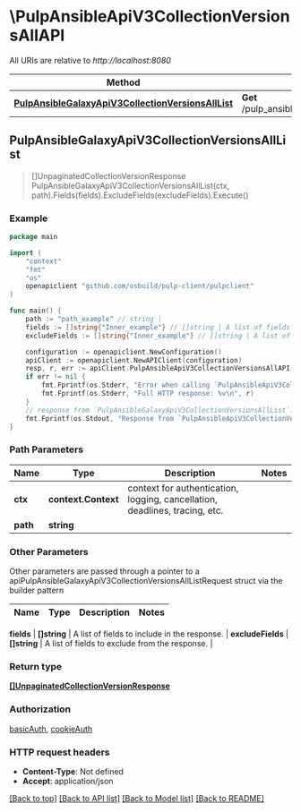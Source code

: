 # \PulpAnsibleApiV3CollectionVersionsAllAPI

All URIs are relative to *http://localhost:8080*

Method | HTTP request | Description
------------- | ------------- | -------------
[**PulpAnsibleGalaxyApiV3CollectionVersionsAllList**](PulpAnsibleApiV3CollectionVersionsAllAPI.md#PulpAnsibleGalaxyApiV3CollectionVersionsAllList) | **Get** /pulp_ansible/galaxy/{path}/api/v3/collection_versions/all/ | 



## PulpAnsibleGalaxyApiV3CollectionVersionsAllList

> []UnpaginatedCollectionVersionResponse PulpAnsibleGalaxyApiV3CollectionVersionsAllList(ctx, path).Fields(fields).ExcludeFields(excludeFields).Execute()





### Example

```go
package main

import (
    "context"
    "fmt"
    "os"
    openapiclient "github.com/osbuild/pulp-client/pulpclient"
)

func main() {
    path := "path_example" // string | 
    fields := []string{"Inner_example"} // []string | A list of fields to include in the response. (optional)
    excludeFields := []string{"Inner_example"} // []string | A list of fields to exclude from the response. (optional)

    configuration := openapiclient.NewConfiguration()
    apiClient := openapiclient.NewAPIClient(configuration)
    resp, r, err := apiClient.PulpAnsibleApiV3CollectionVersionsAllAPI.PulpAnsibleGalaxyApiV3CollectionVersionsAllList(context.Background(), path).Fields(fields).ExcludeFields(excludeFields).Execute()
    if err != nil {
        fmt.Fprintf(os.Stderr, "Error when calling `PulpAnsibleApiV3CollectionVersionsAllAPI.PulpAnsibleGalaxyApiV3CollectionVersionsAllList``: %v\n", err)
        fmt.Fprintf(os.Stderr, "Full HTTP response: %v\n", r)
    }
    // response from `PulpAnsibleGalaxyApiV3CollectionVersionsAllList`: []UnpaginatedCollectionVersionResponse
    fmt.Fprintf(os.Stdout, "Response from `PulpAnsibleApiV3CollectionVersionsAllAPI.PulpAnsibleGalaxyApiV3CollectionVersionsAllList`: %v\n", resp)
}
```

### Path Parameters


Name | Type | Description  | Notes
------------- | ------------- | ------------- | -------------
**ctx** | **context.Context** | context for authentication, logging, cancellation, deadlines, tracing, etc.
**path** | **string** |  | 

### Other Parameters

Other parameters are passed through a pointer to a apiPulpAnsibleGalaxyApiV3CollectionVersionsAllListRequest struct via the builder pattern


Name | Type | Description  | Notes
------------- | ------------- | ------------- | -------------

 **fields** | **[]string** | A list of fields to include in the response. | 
 **excludeFields** | **[]string** | A list of fields to exclude from the response. | 

### Return type

[**[]UnpaginatedCollectionVersionResponse**](UnpaginatedCollectionVersionResponse.md)

### Authorization

[basicAuth](../README.md#basicAuth), [cookieAuth](../README.md#cookieAuth)

### HTTP request headers

- **Content-Type**: Not defined
- **Accept**: application/json

[[Back to top]](#) [[Back to API list]](../README.md#documentation-for-api-endpoints)
[[Back to Model list]](../README.md#documentation-for-models)
[[Back to README]](../README.md)


